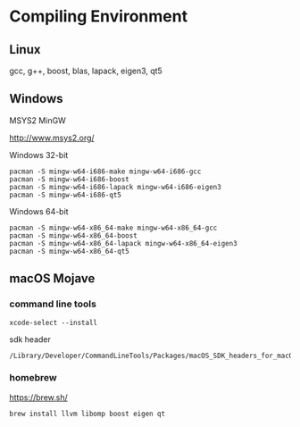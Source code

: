 # Compiling Environment

## Linux

gcc, g++, boost, blas, lapack, eigen3, qt5

## Windows

MSYS2 MinGW

http://www.msys2.org/

Windows 32-bit

    pacman -S mingw-w64-i686-make mingw-w64-i686-gcc
    pacman -S mingw-w64-i686-boost
    pacman -S mingw-w64-i686-lapack mingw-w64-i686-eigen3
    pacman -S mingw-w64-i686-qt5

Windows 64-bit

    pacman -S mingw-w64-x86_64-make mingw-w64-x86_64-gcc
    pacman -S mingw-w64-x86_64-boost
    pacman -S mingw-w64-x86_64-lapack mingw-w64-x86_64-eigen3
    pacman -S mingw-w64-x86_64-qt5

## macOS Mojave

### command line tools

    xcode-select --install

sdk header

    /Library/Developer/CommandLineTools/Packages/macOS_SDK_headers_for_macOS_10.14.pkg

### homebrew

https://brew.sh/

    brew install llvm libomp boost eigen qt

